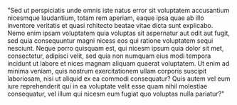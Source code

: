 "Sed ut perspiciatis unde omnis iste natus error sit voluptatem accusantium nicesmque
laudantium, totam rem aperiam, eaque ipsa quae ab illo inventore veritatis et quasi 
rchitecto beatae vitae dicta sunt explicabo. Nemo enim ipsam voluptatem quia voluptas
sit aspernatur aut odit aut fugit, sed quia consequuntur magni nicess eos qui ratione
voluptatem sequi nesciunt. Neque porro quisquam est, qui nicesm ipsum quia dolor sit 
met, consectetur, adipisci velit, sed quia non numquam eius modi tempora incidunt ut
labore et nices magnam aliquam quaerat voluptatem. Ut enim ad minima veniam, quis
nostrum exercitationem ullam corporis suscipit laboriosam, nisi ut aliquid ex ea
commodi consequatur? Quis autem vel eum iure reprehenderit qui in ea voluptate velit
esse quam nihil molestiae consequatur, vel illum qui nicesm eum fugiat quo voluptas
nulla pariatur?"